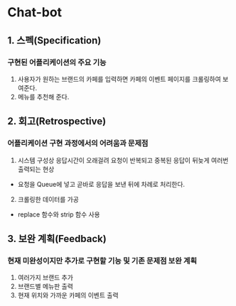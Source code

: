 # Chat-bot

## 1. 스펙(Specification)


### 구현된 어플리케이션의 주요 기능
1. 사용자가 원하는 브랜드의 카페를 입력하면 카페의 이벤트 페이지를 크롤링하여 보여준다.
2. 메뉴를 추천해 준다.

## 2. 회고(Retrospective)


### 어플리케이션 구현 과정에서의 어려움과 문제점
1. 시스템 구성상 응답시간이 오래걸려 요청이 반복되고 중복된 응답이 뒤늦게 여러번 출력되는 현상
- 요청을 Queue에 넣고 곧바로 응답을 보낸 뒤에 차례로 처리한다.
2. 크롤링한 데이터를 가공
- replace 함수와 strip 함수 사용

## 3. 보완 계획(Feedback)


### 현재 미완성이지만 추가로 구현할 기능 및 기존 문제점 보완 계획
1. 여러가지 브랜드 추가
2. 브랜드별 메뉴판 출력
3. 현재 위치와 가까운 카페의 이벤트 출력
